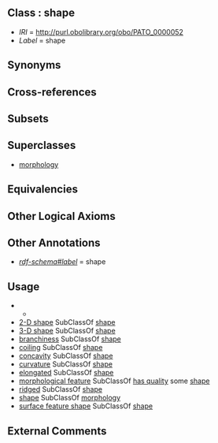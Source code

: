 
## Class : shape

 * *IRI* = http://purl.obolibrary.org/obo/PATO_0000052
 * *Label* = shape

## Synonyms


## Cross-references


## Subsets


## Superclasses

 * [morphology](../../PATO/51/PATO_0000051.md)

## Equivalencies


## Other Logical Axioms


## Other Annotations

 * *[rdf-schema#label](../../el/rdf-schema#label.md)* = shape

## Usage

 * -
 * [2-D shape](../../PATO/06/PATO_0002006.md) SubClassOf [shape](../../PATO/52/PATO_0000052.md)
 * [3-D shape](../../PATO/66/PATO_0002266.md) SubClassOf [shape](../../PATO/52/PATO_0000052.md)
 * [branchiness](../../PATO/09/PATO_0002009.md) SubClassOf [shape](../../PATO/52/PATO_0000052.md)
 * [coiling](../../PATO/94/PATO_0001794.md) SubClassOf [shape](../../PATO/52/PATO_0000052.md)
 * [concavity](../../PATO/05/PATO_0002005.md) SubClassOf [shape](../../PATO/52/PATO_0000052.md)
 * [curvature](../../PATO/91/PATO_0001591.md) SubClassOf [shape](../../PATO/52/PATO_0000052.md)
 * [elongated](../../PATO/54/PATO_0001154.md) SubClassOf [shape](../../PATO/52/PATO_0000052.md)
 * [morphological feature](../../UBERON/68/UBERON_0034768.md) SubClassOf [has quality](../../RO/86/RO_0000086.md) some [shape](../../PATO/52/PATO_0000052.md)
 * [ridged](../../PATO/58/PATO_0002358.md) SubClassOf [shape](../../PATO/52/PATO_0000052.md)
 * [shape](../../PATO/52/PATO_0000052.md) SubClassOf [morphology](../../PATO/51/PATO_0000051.md)
 * [surface feature shape](../../PATO/25/PATO_0001925.md) SubClassOf [shape](../../PATO/52/PATO_0000052.md)

## External Comments

